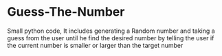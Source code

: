 # Guess-The-Number
Small python code, It includes generating a Random number and taking a guess from the user until he find the desired number by telling the user if the current number is smaller or larger than the target number

